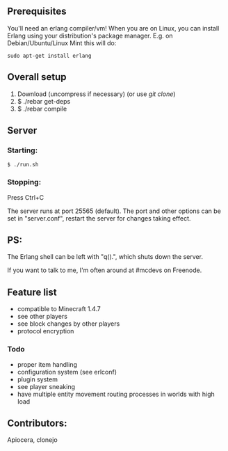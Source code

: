 ## Prerequisites
You'll need an erlang compiler/vm! When you are on Linux, you can install Erlang using your distribution's package manager. E.g. on Debian/Ubuntu/Linux Mint this will do:

    sudo apt-get install erlang

## Overall setup

1. Download (uncompress if necessary) (or use _git clone_)
2. $ ./rebar get-deps
3. $ ./rebar compile

## Server

### Starting:
    $ ./run.sh

### Stopping:
Press Ctrl+C

The server runs at port 25565 (default). The port and other options can be set in "server.conf", restart the server for changes taking effect.

## PS:
The Erlang shell can be left with "q().", which shuts down the server.

If you want to talk to me, I'm often around at #mcdevs on Freenode.

## Feature list
* compatible to Minecraft 1.4.7
* see other players
* see block changes by other players
* protocol encryption

### Todo
* proper item handling
* configuration system (see erlconf)
* plugin system
* see player sneaking
* have multiple entity movement routing processes in worlds with high load

## Contributors:
Apiocera, clonejo
